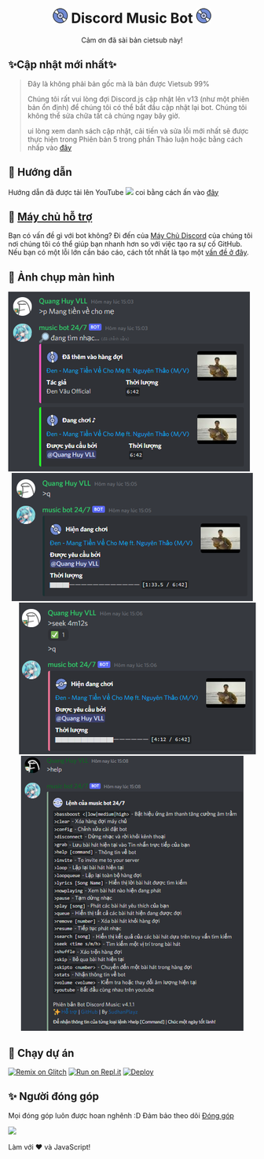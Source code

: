 <h1 align="center"><img src="./assets/logo.gif" width="30px"> Discord Music Bot <img src="./assets/logo.gif" width="30px"></h1>
<p align="center">Cảm ơn đã sài bản cietsub này!</p>

## ✨Cập nhật mới nhất✨

>Đây là không phải bản gốc mà là bản được Vietsub 99%
>
> Chúng tôi rất vui lòng đợi Discord.js cập nhật lên v13 (như một phiên bản ổn định) để chúng tôi có thể bắt đầu cập nhật lại bot. Chúng tôi không thể sửa chữa tất cả chúng ngay bây giờ.
>
> ui lòng xem danh sách cập nhật, cải tiến và sửa lỗi mới nhất sẽ được thực hiện trong Phiên bản 5 trong phần Thảo luận hoặc bằng cách nhấp vào [đây](https://github.com/SudhanPlayz/Discord-MusicBot/discussions/236)


## 📝 Hướng dẫn

Hướng dẫn đã được tải lên YouTube <img src="https://www.youtube.com/about/static/svgs/icons/brand-resources/YouTube_icon_full-color.svg?cache=f2ec7a5" width="30px"> coi bằng cách ấn vào [đây](https://www.youtube.com/watch?v=p4lP96Tiv9s)

## 📝 [Máy chủ hỗ trợ](https://discord.gg/sbySMS7m3v)

Bạn có vấn đề gì với bot không? Đi đến của [Máy Chủ Discord](https://discord.gg/sbySMS7m3v) của chúng tôi nơi chúng tôi có thể giúp bạn nhanh hơn so với việc tạo ra sự cố GitHub. Nếu bạn có một lỗi lớn cần báo cáo, cách tốt nhất là tạo một [vấn đề ở đây](https://github.com/SudhanPlayz/Discord-MusicBot/issues).

## 📸 Ảnh chụp màn hình

<div align="left"><img src="/assets/Screenshot_1.png"></div><div align="center"><img src="/assets/Screenshot_2.png"></div><div align="right"><img src="/assets/Screenshot_3.png"></div>

<div align="center"><img src="/assets/Features.png"></div>

## 💨 Chạy dự án

[![Remix on Glitch](https://cdn.glitch.com/2703baf2-b643-4da7-ab91-7ee2a2d00b5b%2Fremix-button.svg)](https://glitch.com/edit/#!/import/github/SudhanPlayz/Discord-MusicBot)
[![Run on Repl.it](https://repl.it/badge/github/SudhanPlayz/Discord-MusicBot)](https://repl.it/github/SudhanPlayz/Discord-MusicBot)
[![Deploy](https://www.herokucdn.com/deploy/button.svg)](https://heroku.com/deploy?template=https://github.com/SudhanPlayz/Discord-MusicBot)

## ✨ Người đóng góp

Mọi đóng góp luôn được hoan nghênh :D Đảm bảo theo dõi [Đóng góp](/CONTRIBUTING.md)

<a href="https://github.com/SudhanPlayz/Discord-MusicBot/graphs/contributors">
  <img src="https://contributors-img.web.app/image?repo=SudhanPlayz/Discord-MusicBot" />
</a>

Làm với :heart: và JavaScript!
